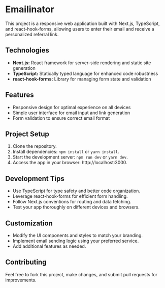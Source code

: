 # Emailinator

This project is a responsive web application built with Next.js, TypeScript, and react-hook-forms, allowing users to enter their email and receive a personalized referral link.

## Technologies

- **Next.js:** React framework for server-side rendering and static site generation
- **TypeScript:** Statically typed language for enhanced code robustness
- **react-hook-forms:** Library for managing form state and validation

## Features

- Responsive design for optimal experience on all devices
- Simple user interface for email input and link generation
- Form validation to ensure correct email format

## Project Setup

1. Clone the repository.
2. Install dependencies: `npm install` or `yarn install`.
3. Start the development server: `npm run dev` or `yarn dev`.
4. Access the app in your browser: http://localhost:3000.

## Development Tips

- Use TypeScript for type safety and better code organization.
- Leverage react-hook-forms for efficient form handling.
- Follow Next.js conventions for routing and data fetching.
- Test your app thoroughly on different devices and browsers.

## Customization

- Modify the UI components and styles to match your branding.
- Implement email sending logic using your preferred service.
- Add additional features as needed.

## Contributing

Feel free to fork this project, make changes, and submit pull requests for improvements.

